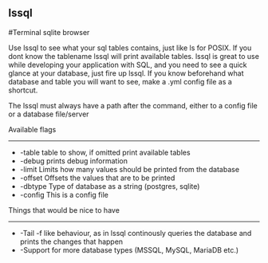 ## lssql
#Terminal sqlite browser

Use lssql to see what your sql tables contains, just like ls for POSIX. If you dont know the tablename lssql will print available tables. 
lssql is great to use while developing your application with SQL, and you need to see a quick glance at your database, just fire up lssql. If you know beforehand what database and table you will want to see, make a .yml config file as a shortcut.

The lssql must always have a path after the command, either to a config file or a database file/server

Available flags
* * *
* -table    table to show, if omitted print available tables
* -debug    prints debug information
* -limit    Limits how many values should be printed from the database
* -offset   Offsets the values that are to be printed
* -dbtype   Type of database as a string (postgres, sqlite)
* -config   This is a config file

Things that would be nice to have
* * *
* -Tail -f like behaviour, as in lssql continously queries the database and prints the changes that happen
* -Support for more database types (MSSQL, MySQL, MariaDB etc.)
